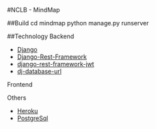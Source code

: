 #NCLB - MindMap

##Build
    cd mindmap
    python manage.py runserver


##Technology
Backend
- [Django](https://www.djangoproject.com/)
- [Django-Rest-Framework](http://www.django-rest-framework.org/)
- [django-rest-framework-jwt](https://github.com/GetBlimp/django-rest-framework-jwt)
- [dj-database-url](https://github.com/kennethreitz/dj-database-url)


Frontend


Others
- [Heroku](https://www.heroku.com/)
- [PostgreSql](https://data.heroku.com/)
